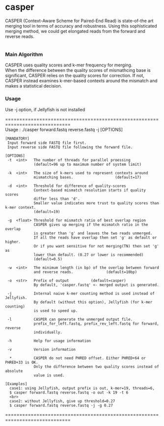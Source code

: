 # casper

CASPER (Context-Aware Scheme for Paired-End Read) is state-of-the art merging tool in terms of accuracy and robustness. 
Using this sophisticated merging method, we could get elongated reads from the forward and reverse reads.
<br><br>

### Main Algorithm
CASPER uses quality scores and k-mer frequency for merging. <br>
When the difference between the quality scores of mismathcing base
is significant, CASPER relies on the quality scores for correction.
If not, CASPER instead examines k-mer-based contexts around the mismatch
and makes a statistical decision.

<p>

### Usage

Use -j option, if Jellyfish is not installed

=============================================================================
<br>
Usage   : ./casper forward.fastq reverse.fastq -j [OPTIONS]

    [MANDATORY]
     Input forward side FASTQ file first.
     Input reverse side FASTQ file following the forward file.

    [OPTIONS]
     -t  <int>   The number of threads for parallel proessing
                 (default=96 up to maximum number of system limit)

     -k  <int>   The size of k-mers used to represent contexts around
                 mismatching bases.                   (default=17)

     -d  <int>   Threshold for difference of quality-scores
                 Context-based mismatch resolution starts if quality scores
                 differ less than 'd'.
                 Smaller value indicates more trust to quality scores than k-mer context.
                 (default=19)

     -g  <float> Threshold for mismatch ratio of best overlap region
                 CASPER gives up merging if the mismatch ratio in the overlap
                 is greater than 'g' and leaves the two reads unmerged.
                 If all the reads have overlap then set 'g' as default or higher.
                 Or if you want sensitive for not merging(TN) then set 'g' as 
                 lower than default. (0.27 or lower is recommended)
                 (default=0.5)

     -w  <int>   The minimum length (in bp) of the overlap between forward
                 and reverse reads.               (default=10bp)

     -o  <str>   Prefix of output          (default=casper)
                 By default, 'casper.fastq' <- merged output is generated.

     -j          Internal naive k-mer counting method is used instead of Jellyfish.
                 By default (without this option), Jellyfish (for k-mer counting)
                 is used to speed up.

     -l          CASPER can generate the unmerged output file.
                 prefix_for_left.fastq, prefix_rev_left.fastq for forward, reverse 
                 individually.

     -h          Help for usage information

     -v          Version information

      *          CASPER do not need PHRED offset. Either PHRED+64 or PHRED+33 is OK.
                 Only the difference between two quality scores instead of absolute
                 value is used.

    [Examples]
      case1: using Jellyfish, output prefix is out, k-mer=19, threads=6,
      $ casper forward.fastq reverse.fastq -o out -k 19 -t 6
      <br>
      case2: without Jellyfish, give up threshold=0.27
      $ casper forward.fastq reverse.fastq -j -g 0.27
=============================================================================
